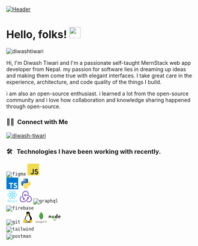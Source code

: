 [![Header](https://raw.githubusercontent.com/diwashTiwari/diwashTiwari/main/diwash_banner.gif "Header")](https://tdiwash.vercel.app/)

# Hello, folks! <img src="https://raw.githubusercontent.com/MartinHeinz/MartinHeinz/master/wave.gif" width="30px" height="30px" />

<p align="left"> <img src="https://komarev.com/ghpvc/?username=diwashtiwari&label=Profile%20views&color=blueviolet&style=flat" alt="diwashtiwari" /> </p>

<p align="left">Hi, I'm Diwash Tiwari and I'm a passionate self-taught MernStack web app developer from Nepal. my passion for software lies in dreaming up ideas and making them come true with elegant interfaces. I take great care in the experience, architecture, and code quality of the things I build.</p>

<p>i am also an open-source enthusiast. i learned a lot from the open-source community and i love how collaboration and knowledge sharing happened through open-source.</p>

### 🤝🏻 &nbsp;Connect with Me

<a href="https://linkedin.com/in/diwash-tiwari" target="blank"><img align="center" src="https://raw.githubusercontent.com/rahuldkjain/github-profile-readme-generator/master/src/images/icons/Social/linked-in-alt.svg" alt="diwash-tiwari"  height="32" width="32" /></a>

### 🛠 &nbsp; Technologies I have been working with recently.

<code><img src="https://www.vectorlogo.zone/logos/figma/figma-icon.svg" alt="figma" width="32" height="32"/></code>
<code><img src="https://raw.githubusercontent.com/devicons/devicon/master/icons/javascript/javascript-original.svg" alt="javascript" width="32" height="32"/> </code>
<code><img src="https://raw.githubusercontent.com/devicons/devicon/master/icons/typescript/typescript-original.svg" alt="typescript" width="32" height="32"/></code>
<code><img src="https://raw.githubusercontent.com/devicons/devicon/master/icons/python/python-original.svg" alt="python" width="32" height="32"/> </code>
<code><img src="https://raw.githubusercontent.com/devicons/devicon/master/icons/react/react-original-wordmark.svg" alt="react" width="32" height="32"/></code>
<code><img src="https://raw.githubusercontent.com/devicons/devicon/master/icons/redux/redux-original.svg" alt="redux" width="32" height="32"/></code>
<code><img src="https://www.vectorlogo.zone/logos/graphql/graphql-icon.svg" alt="graphql" width="32" height="32"/> </code>
<code><img src="https://www.vectorlogo.zone/logos/firebase/firebase-icon.svg" alt="firebase" width="32" height="32"/> </code>
<code><img src="https://www.vectorlogo.zone/logos/git-scm/git-scm-icon.svg" alt="git" width="32" height="32"/></code>
<code><img src="https://raw.githubusercontent.com/devicons/devicon/master/icons/linux/linux-original.svg" alt="linux" width="32" height="32"/></code>
<code><img src="https://raw.githubusercontent.com/devicons/devicon/master/icons/mongodb/mongodb-original-wordmark.svg" alt="mongodb" width="32" height="32"/></code>
<code><img src="https://raw.githubusercontent.com/devicons/devicon/master/icons/nodejs/nodejs-original-wordmark.svg" alt="nodejs" width="32" height="32"/></code>
<code> <img src="https://www.vectorlogo.zone/logos/tailwindcss/tailwindcss-icon.svg" alt="tailwind" width="32" height="32"/> </code>
<code><img src="https://www.vectorlogo.zone/logos/getpostman/getpostman-icon.svg" alt="postman" width="32" height="32"/> </code>
